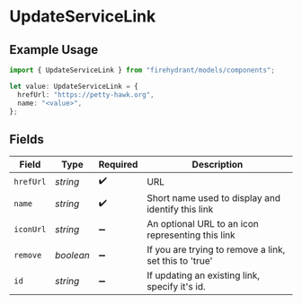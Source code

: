 # UpdateServiceLink

## Example Usage

```typescript
import { UpdateServiceLink } from "firehydrant/models/components";

let value: UpdateServiceLink = {
  hrefUrl: "https://petty-hawk.org",
  name: "<value>",
};
```

## Fields

| Field                                                  | Type                                                   | Required                                               | Description                                            |
| ------------------------------------------------------ | ------------------------------------------------------ | ------------------------------------------------------ | ------------------------------------------------------ |
| `hrefUrl`                                              | *string*                                               | :heavy_check_mark:                                     | URL                                                    |
| `name`                                                 | *string*                                               | :heavy_check_mark:                                     | Short name used to display and identify this link      |
| `iconUrl`                                              | *string*                                               | :heavy_minus_sign:                                     | An optional URL to an icon representing this link      |
| `remove`                                               | *boolean*                                              | :heavy_minus_sign:                                     | If you are trying to remove a link, set this to 'true' |
| `id`                                                   | *string*                                               | :heavy_minus_sign:                                     | If updating an existing link, specify it's id.         |